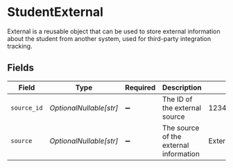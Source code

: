 # StudentExternal

External is a reusable object that can be used to store external information about the student from another system, used for third-party integration tracking.


## Fields

| Field                                  | Type                                   | Required                               | Description                            | Example                                |
| -------------------------------------- | -------------------------------------- | -------------------------------------- | -------------------------------------- | -------------------------------------- |
| `source_id`                            | *OptionalNullable[str]*                | :heavy_minus_sign:                     | The ID of the external source          | 12345678                               |
| `source`                               | *OptionalNullable[str]*                | :heavy_minus_sign:                     | The source of the external information | ExternalIntegrationAPI                 |